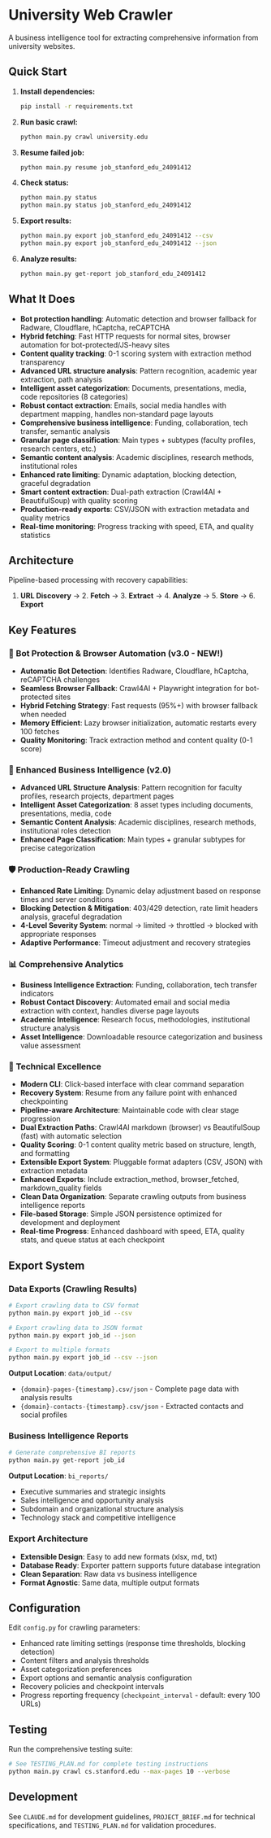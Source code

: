 # University Web Crawler

A business intelligence tool for extracting comprehensive information from university websites.

## Quick Start

1. **Install dependencies:**
   ```bash
   pip install -r requirements.txt
   ```

2. **Run basic crawl:**
   ```bash
   python main.py crawl university.edu
   ```

3. **Resume failed job:**
   ```bash
   python main.py resume job_stanford_edu_24091412
   ```

4. **Check status:**
   ```bash
   python main.py status
   python main.py status job_stanford_edu_24091412
   ```

5. **Export results:**
   ```bash
   python main.py export job_stanford_edu_24091412 --csv
   python main.py export job_stanford_edu_24091412 --json
   ```

6. **Analyze results:**
   ```bash
   python main.py get-report job_stanford_edu_24091412
   ```

## What It Does

- **Bot protection handling**: Automatic detection and browser fallback for Radware, Cloudflare, hCaptcha, reCAPTCHA
- **Hybrid fetching**: Fast HTTP requests for normal sites, browser automation for bot-protected/JS-heavy sites
- **Content quality tracking**: 0-1 scoring system with extraction method transparency
- **Advanced URL structure analysis**: Pattern recognition, academic year extraction, path analysis
- **Intelligent asset categorization**: Documents, presentations, media, code repositories (8 categories)
- **Robust contact extraction**: Emails, social media handles with department mapping, handles non-standard page layouts
- **Comprehensive business intelligence**: Funding, collaboration, tech transfer, semantic analysis
- **Granular page classification**: Main types + subtypes (faculty profiles, research centers, etc.)
- **Semantic content analysis**: Academic disciplines, research methods, institutional roles
- **Enhanced rate limiting**: Dynamic adaptation, blocking detection, graceful degradation
- **Smart content extraction**: Dual-path extraction (Crawl4AI + BeautifulSoup) with quality scoring
- **Production-ready exports**: CSV/JSON with extraction metadata and quality metrics
- **Real-time monitoring**: Progress tracking with speed, ETA, and quality statistics

## Architecture

Pipeline-based processing with recovery capabilities:
1. **URL Discovery** → 2. **Fetch** → 3. **Extract** → 4. **Analyze** → 5. **Store** → 6. **Export**

## Key Features

### 🤖 Bot Protection & Browser Automation (v3.0 - NEW!)
- **Automatic Bot Detection**: Identifies Radware, Cloudflare, hCaptcha, reCAPTCHA challenges
- **Seamless Browser Fallback**: Crawl4AI + Playwright integration for bot-protected sites
- **Hybrid Fetching Strategy**: Fast requests (95%+) with browser fallback when needed
- **Memory Efficient**: Lazy browser initialization, automatic restarts every 100 fetches
- **Quality Monitoring**: Track extraction method and content quality (0-1 score)

### 🎯 Enhanced Business Intelligence (v2.0)
- **Advanced URL Structure Analysis**: Pattern recognition for faculty profiles, research projects, department pages
- **Intelligent Asset Categorization**: 8 asset types including documents, presentations, media, code
- **Semantic Content Analysis**: Academic disciplines, research methods, institutional roles detection
- **Enhanced Page Classification**: Main types + granular subtypes for precise categorization

### 🛡️ Production-Ready Crawling
- **Enhanced Rate Limiting**: Dynamic delay adjustment based on response times and server conditions
- **Blocking Detection & Mitigation**: 403/429 detection, rate limit headers analysis, graceful degradation
- **4-Level Severity System**: normal → limited → throttled → blocked with appropriate responses
- **Adaptive Performance**: Timeout adjustment and recovery strategies

### 📊 Comprehensive Analytics
- **Business Intelligence Extraction**: Funding, collaboration, tech transfer indicators
- **Robust Contact Discovery**: Automated email and social media extraction with context, handles diverse page layouts
- **Academic Intelligence**: Research focus, methodologies, institutional structure analysis
- **Asset Intelligence**: Downloadable resource categorization and business value assessment

### 🔧 Technical Excellence
- **Modern CLI**: Click-based interface with clear command separation
- **Recovery System**: Resume from any failure point with enhanced checkpointing
- **Pipeline-aware Architecture**: Maintainable code with clear stage progression
- **Dual Extraction Paths**: Crawl4AI markdown (browser) vs BeautifulSoup (fast) with automatic selection
- **Quality Scoring**: 0-1 content quality metric based on structure, length, and formatting
- **Extensible Export System**: Pluggable format adapters (CSV, JSON) with extraction metadata
- **Enhanced Exports**: Include extraction_method, browser_fetched, markdown_quality fields
- **Clean Data Organization**: Separate crawling outputs from business intelligence reports
- **File-based Storage**: Simple JSON persistence optimized for development and deployment
- **Real-time Progress**: Enhanced dashboard with speed, ETA, quality stats, and queue status at each checkpoint

## Export System

### Data Exports (Crawling Results)
```bash
# Export crawling data to CSV format
python main.py export job_id --csv

# Export crawling data to JSON format
python main.py export job_id --json

# Export to multiple formats
python main.py export job_id --csv --json
```

**Output Location**: `data/output/`
- `{domain}-pages-{timestamp}.csv/json` - Complete page data with analysis results
- `{domain}-contacts-{timestamp}.csv/json` - Extracted contacts and social profiles

### Business Intelligence Reports
```bash
# Generate comprehensive BI reports
python main.py get-report job_id
```

**Output Location**: `bi_reports/`
- Executive summaries and strategic insights
- Sales intelligence and opportunity analysis
- Subdomain and organizational structure analysis
- Technology stack and competitive intelligence

### Export Architecture
- **Extensible Design**: Easy to add new formats (xlsx, md, txt)
- **Database Ready**: Exporter pattern supports future database integration
- **Clean Separation**: Raw data vs business intelligence
- **Format Agnostic**: Same data, multiple output formats

## Configuration

Edit `config.py` for crawling parameters:
- Enhanced rate limiting settings (response time thresholds, blocking detection)
- Content filters and analysis thresholds
- Asset categorization preferences
- Export options and semantic analysis configuration
- Recovery policies and checkpoint intervals
- Progress reporting frequency (`checkpoint_interval` - default: every 100 URLs)

## Testing

Run the comprehensive testing suite:
```bash
# See TESTING_PLAN.md for complete testing instructions
python main.py crawl cs.stanford.edu --max-pages 10 --verbose
```

## Development

See `CLAUDE.md` for development guidelines, `PROJECT_BRIEF.md` for technical specifications, and `TESTING_PLAN.md` for validation procedures.
